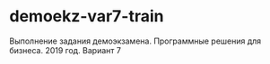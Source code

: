 # demoekz-var7-train
Выполнение задания демоэкзамена. Программные решения для бизнеса. 2019 год. Вариант 7
